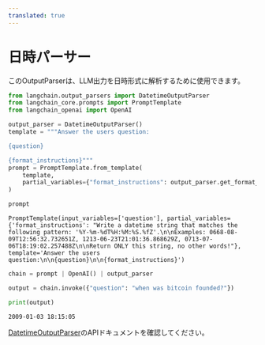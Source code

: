 ```yaml
---
translated: true
---
```


# 日時パーサー

このOutputParserは、LLM出力を日時形式に解析するために使用できます。

```python
from langchain.output_parsers import DatetimeOutputParser
from langchain_core.prompts import PromptTemplate
from langchain_openai import OpenAI
```

```python
output_parser = DatetimeOutputParser()
template = """Answer the users question:

{question}

{format_instructions}"""
prompt = PromptTemplate.from_template(
    template,
    partial_variables={"format_instructions": output_parser.get_format_instructions()},
)
```

```python
prompt
```

```output
PromptTemplate(input_variables=['question'], partial_variables={'format_instructions': "Write a datetime string that matches the following pattern: '%Y-%m-%dT%H:%M:%S.%fZ'.\n\nExamples: 0668-08-09T12:56:32.732651Z, 1213-06-23T21:01:36.868629Z, 0713-07-06T18:19:02.257488Z\n\nReturn ONLY this string, no other words!"}, template='Answer the users question:\n\n{question}\n\n{format_instructions}')
```

```python
chain = prompt | OpenAI() | output_parser
```

```python
output = chain.invoke({"question": "when was bitcoin founded?"})
```

```python
print(output)
```

```output
2009-01-03 18:15:05
```

[DatetimeOutputParser](https://api.python.langchain.com/en/latest/output_parsers/langchain.output_parsers.datetime.DatetimeOutputParser.html#langchain.output_parsers.datetime.DatetimeOutputParser)のAPIドキュメントを確認してください。
